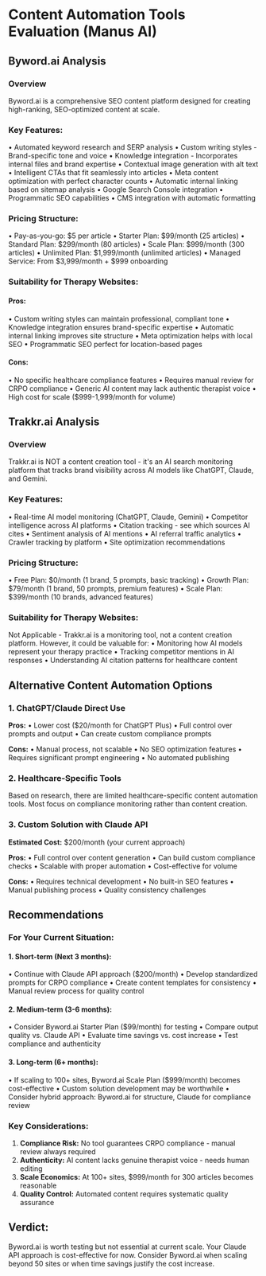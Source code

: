 # Content Automation Tools Evaluation (Manus AI)

## Byword.ai Analysis

### Overview
Byword.ai is a comprehensive SEO content platform designed for creating high-ranking, SEO-optimized content at scale.

### Key Features:
• Automated keyword research and SERP analysis
• Custom writing styles - Brand-specific tone and voice
• Knowledge integration - Incorporates internal files and brand expertise
• Contextual image generation with alt text
• Intelligent CTAs that fit seamlessly into articles
• Meta content optimization with perfect character counts
• Automatic internal linking based on sitemap analysis
• Google Search Console integration
• Programmatic SEO capabilities
• CMS integration with automatic formatting

### Pricing Structure:
• Pay-as-you-go: $5 per article
• Starter Plan: $99/month (25 articles)
• Standard Plan: $299/month (80 articles)
• Scale Plan: $999/month (300 articles)
• Unlimited Plan: $1,999/month (unlimited articles)
• Managed Service: From $3,999/month + $999 onboarding

### Suitability for Therapy Websites:

#### Pros:
• Custom writing styles can maintain professional, compliant tone
• Knowledge integration ensures brand-specific expertise
• Automatic internal linking improves site structure
• Meta optimization helps with local SEO
• Programmatic SEO perfect for location-based pages

#### Cons:
• No specific healthcare compliance features
• Requires manual review for CRPO compliance
• Generic AI content may lack authentic therapist voice
• High cost for scale ($999-1,999/month for volume)

## Trakkr.ai Analysis

### Overview
Trakkr.ai is NOT a content creation tool - it's an AI search monitoring platform that tracks brand visibility across AI models like ChatGPT, Claude, and Gemini.

### Key Features:
• Real-time AI model monitoring (ChatGPT, Claude, Gemini)
• Competitor intelligence across AI platforms
• Citation tracking - see which sources AI cites
• Sentiment analysis of AI mentions
• AI referral traffic analytics
• Crawler tracking by platform
• Site optimization recommendations

### Pricing Structure:
• Free Plan: $0/month (1 brand, 5 prompts, basic tracking)
• Growth Plan: $79/month (1 brand, 50 prompts, premium features)
• Scale Plan: $399/month (10 brands, advanced features)

### Suitability for Therapy Websites:
Not Applicable - Trakkr.ai is a monitoring tool, not a content creation platform. However, it could be valuable for:
• Monitoring how AI models represent your therapy practice
• Tracking competitor mentions in AI responses
• Understanding AI citation patterns for healthcare content

## Alternative Content Automation Options

### 1. ChatGPT/Claude Direct Use
**Pros:**
• Lower cost ($20/month for ChatGPT Plus)
• Full control over prompts and output
• Can create custom compliance prompts

**Cons:**
• Manual process, not scalable
• No SEO optimization features
• Requires significant prompt engineering
• No automated publishing

### 2. Healthcare-Specific Tools
Based on research, there are limited healthcare-specific content automation tools. Most focus on compliance monitoring rather than content creation.

### 3. Custom Solution with Claude API
**Estimated Cost:** $200/month (your current approach)

**Pros:**
• Full control over content generation
• Can build custom compliance checks
• Scalable with proper automation
• Cost-effective for volume

**Cons:**
• Requires technical development
• No built-in SEO features
• Manual publishing process
• Quality consistency challenges

## Recommendations

### For Your Current Situation:

#### 1. Short-term (Next 3 months):
• Continue with Claude API approach ($200/month)
• Develop standardized prompts for CRPO compliance
• Create content templates for consistency
• Manual review process for quality control

#### 2. Medium-term (3-6 months):
• Consider Byword.ai Starter Plan ($99/month) for testing
• Compare output quality vs. Claude API
• Evaluate time savings vs. cost increase
• Test compliance and authenticity

#### 3. Long-term (6+ months):
• If scaling to 100+ sites, Byword.ai Scale Plan ($999/month) becomes cost-effective
• Custom solution development may be worthwhile
• Consider hybrid approach: Byword.ai for structure, Claude for compliance review

### Key Considerations:
1. **Compliance Risk:** No tool guarantees CRPO compliance - manual review always required
2. **Authenticity:** AI content lacks genuine therapist voice - needs human editing
3. **Scale Economics:** At 100+ sites, $999/month for 300 articles becomes reasonable
4. **Quality Control:** Automated content requires systematic quality assurance

## Verdict:
Byword.ai is worth testing but not essential at current scale. Your Claude API approach is cost-effective for now. Consider Byword.ai when scaling beyond 50 sites or when time savings justify the cost increase.